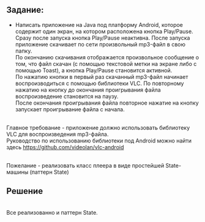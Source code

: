 ## Задание:

* Написать приложение на Java под платформу Android, которое содержит один экран, на котором расположена кнопка Play/Pause.
<br>Сразу после запуска кнопка Play/Pause неактивна. После запуска приложение скачивает по сети произвольный mp3-файл в свою папку.
<br>По окончанию скачивания отображается произвольное сообщение о том, что файл скачан (с помощью текстовой метки на экране либо с помощью Toast), а кнопка Play/Pause становится активной.
<br>По нажатию кнопки в первый раз скачанный mp3-файл начинает воспроизводиться с помощью библиотеки VLC. По повторному нажатию на кнопку до окончания проигрывания файла воспроизведение становится на паузу.
<br>После окончания проигрывания файла повторное нажатие на кнопку запускает проигрывание файла с начала.

<br> Главное требование - приложение должно использовать библиотеку VLC для воспроизведения mp3-файла.
<br> Руководство по использованию библиотеки под Android можно найти здесь https://github.com/videolan/vlc-android

<br> Пожелание - реализовать класс плеера в виде простейшей State-машины (паттерн State)

## Решение

<br>  Все реализованно и паттерн State.